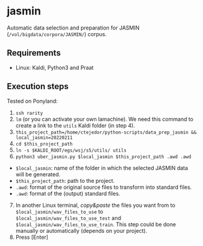 
# jasmin

Automatic data selection and preparation for JASMIN (`/vol/bigdata/corpora/JASMIN/`) corpus.

## Requirements
- Linux: Kaldi, Python3 and Praat


## Execution steps

Tested on Ponyland:

 1. `ssh rarity`
 2. `lm` (or you can activate your own lamachine). We need this command to create a link to the `utils` Kaldi folder (in step 4).
 3. `this_project_path=/home/ctejedor/python-scripts/data_prep_jasmin && local_jasmin=20220211`
 4. `cd $this_project_path`
 5. `ln -s $KALDI_ROOT/egs/wsj/s5/utils/ utils`
 6. `python3 uber_jasmin.py $local_jasmin $this_project_path .awd .awd`
   - `$local_jasmin`: name of the folder in which the selected JASMIN data will be generated.
   - `$this_project_path`: path to the project.
   - `.awd`: format of the original source files to transform into standard files.
   - `.awd`: format of the (output) standard files.
 7. In another Linux terminal, *copy&paste* the files you want from to `$local_jasmin/wav_files_to_use` to `$local_jasmin/wav_files_to_use_test` and `$local_jasmin/wav_files_to_use_train`. This step could be done manually or automatically (depends on your project).
 8. Press [Enter]
